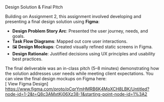 Design Solution & Final Pitch

Building on Assignment 2, this assignment involved developing and presenting a final design solution using **Figma**:

-  **Design Problem Story Arc**: Presented the user journey, needs, and goals.
-  **Task Flow Diagrams**: Mapped out core user interactions.
- 🖼 **Design Mockups**: Created visually refined static screens in Figma.
-  **Design Rationale**: Justified decisions using UX principles and usability best practices.

The final deliverable was an in-class pitch (5–8 minutes) demonstrating how the solution addresses user needs while meeting client expectations.
You can view the final design mockups on Figma here:  
[ View Figma Design] https://www.figma.com/proto/pCqrYmHMRB6K4MoXCH8LBK/Untitled?node-id=1-2&t=Q8c3AMxtKj06Xz38-1&starting-point-node-id=1%3A2
